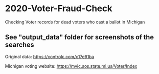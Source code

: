 # 2020-Voter-Fraud-Check
Checking Voter records for dead voters who cast a ballot in Michigan


## See "output_data" folder for screenshots of the searches


Original data:
https://controlc.com/c17e91ba

Michigan voting website:
https://mvic.sos.state.mi.us/Voter/Index
